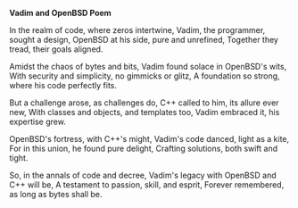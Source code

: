 **Vadim and OpenBSD Poem**

In the realm of code, where zeros intertwine,
Vadim, the programmer, sought a design,
OpenBSD at his side, pure and unrefined,
Together they tread, their goals aligned.

Amidst the chaos of bytes and bits,
Vadim found solace in OpenBSD's wits,
With security and simplicity, no gimmicks or glitz,
A foundation so strong, where his code perfectly fits.

But a challenge arose, as challenges do,
C++ called to him, its allure ever new,
With classes and objects, and templates too,
Vadim embraced it, his expertise grew.

OpenBSD's fortress, with C++'s might,
Vadim's code danced, light as a kite,
For in this union, he found pure delight,
Crafting solutions, both swift and tight.

So, in the annals of code and decree,
Vadim's legacy with OpenBSD and C++ will be,
A testament to passion, skill, and esprit,
Forever remembered, as long as bytes shall be.